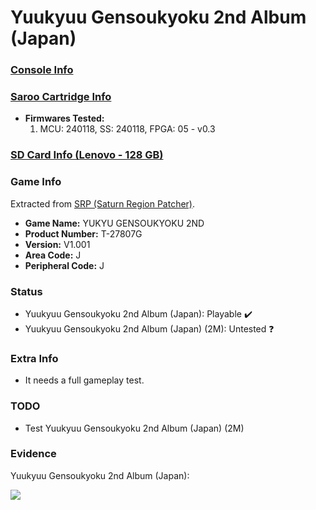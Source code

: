 # Yuukyuu Gensoukyoku 2nd Album (Japan)

### [Console Info](../../../../../Info/Consoles/VA13/README.md)

### [Saroo Cartridge Info](../../../../../Info/Cartridges/RetroGameParadiseStore/1.32F/README.md)

- <b>Firmwares Tested:</b>
  1. MCU: 240118, SS: 240118, FPGA: 05 - v0.3

### [SD Card Info (Lenovo - 128 GB)](../../../../../Info/SdCards/Lenovo/128GB/fat32/README.md)

### Game Info

Extracted from [SRP (Saturn Region Patcher)](https://segaxtreme.net/resources/saturn-region-patcher.81/download).

- <b>Game Name:</b> YUKYU GENSOUKYOKU 2ND
- <b>Product Number:</b> T-27807G
- <b>Version:</b> V1.001
- <b>Area Code:</b> J
- <b>Peripheral Code:</b> J

### Status

- Yuukyuu Gensoukyoku 2nd Album (Japan): Playable :heavy_check_mark:
- Yuukyuu Gensoukyoku 2nd Album (Japan) (2M): Untested :question:

### Extra Info

- It needs a full gameplay test.

### TODO

- Test Yuukyuu Gensoukyoku 2nd Album (Japan) (2M)

### Evidence

Yuukyuu Gensoukyoku 2nd Album (Japan):

[![](https://img.youtube.com/vi/2gQTPdYyEN4/0.jpg)](https://www.youtube.com/watch?v=2gQTPdYyEN4)
